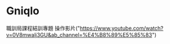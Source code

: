 # Gniqlo
職訓局課程結訓專題
操作影片("https://www.youtube.com/watch?v=0V8mwalj3GU&ab_channel=%E4%B8%89%E5%85%83")
